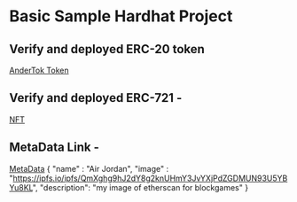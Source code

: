 # Basic Sample Hardhat Project

## Verify and deployed ERC-20 token 
[AnderTok Token](https://rinkeby.etherscan.io/address/0x1Fd797b361EE60d74262731aF98411BD87571A71#code)

## Verify and deployed ERC-721 - 
[NFT](https://rinkeby.etherscan.io/address/0x13f0512256c9454F12CB367D17463853D9420706#code)
## MetaData Link - 
[MetaData](https://ipfs.io/ipfs/QmXghg9hJ2dY8g2knUHmY3JvYXjPdZGDMUN93U5YBYu8KL)
{
    "name" : "Air Jordan",
    "image" : "https://ipfs.io/ipfs/QmXghg9hJ2dY8g2knUHmY3JvYXjPdZGDMUN93U5YBYu8KL",
    "description": "my image of etherscan for blockgames"
}
